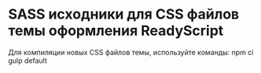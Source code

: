 # SASS исходники для CSS файлов темы оформления ReadyScript #

Для компиляции новых CSS файлов темы, используйте команды:
npm ci
gulp default


